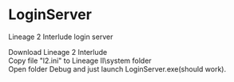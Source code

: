 # LoginServer
Lineage 2 Interlude login server  

Download Lineage 2 Interlude  
Copy file "l2.ini" to Lineage II\system folder  
Open folder Debug and just launch LoginServer.exe(should work).
